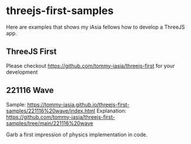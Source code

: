 # threejs-first-samples

Here are examples that shows my iAsia fellows how to develop a ThreeJS app.

## ThreeJS First

Please checkout https://github.com/tommy-iasia/threejs-first for your development

## 221116 Wave

Sample: https://tommy-iasia.github.io/threejs-first-samples/221116%20wave/index.html
Explanation: https://github.com/tommy-iasia/threejs-first-samples/tree/main/221116%20wave

Garb a first impression of physics implementation in code.

